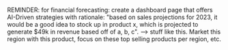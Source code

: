 REMINDER: for financial forecasting: create a dashboard page that offers AI-Driven strategies with rationale:
"based on sales projections for 2023, it would be a good idea to stock up in product x, which is projected to generate $49k in revenue based off of a, b, c". --> stuff like this. Market this region with this product, focus on these top selling products per region, etc. 
